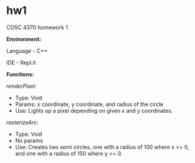 # hw1
COSC 4370 homework 1

**Environment:**

Language - C++

IDE - Repl.it


**Functions:**

*renderPixel:*
* Type: Void
* Params: x coordinate, y coordinate, and radius of the circle
* Use: Lights up a pixel depending on given x and y coordinates.


*rasterizeArc:*
* Type: Void
* No params
* Use: Creates two semi circles, one with a radius of 100 where x >= 0, and one with a radius of 150 where y >= 0.
